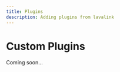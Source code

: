 ```yaml
---
title: Plugins
description: Adding plugins from lavalink
---
```


# Custom Plugins

Coming soon...